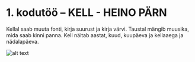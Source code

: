 # 1. kodutöö – KELL - HEINO PÄRN

Kellal saab muuta fonti, kirja suurust ja kirja värvi.
Taustal mängib muusika, mida saab kinni panna.
Kell näitab aastat, kuud, kuupäeva ja kellaaega ja nädalapäeva.

![alt text](https://raw.githubusercontent.com/heinop2rn/1.ea-kodutoo-1/master/Kell2.jpg)
